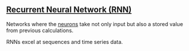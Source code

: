## [Recurrent Neural Network (RNN)](#recurrent-neural-network)

Networks where the [neurons](#neuron) take not only input but also a stored value from previous calculations.

RNNs excel at sequences and time series data.